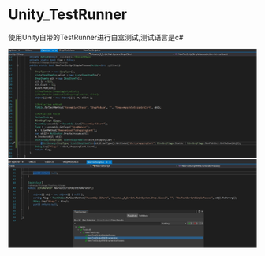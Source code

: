 # Unity_TestRunner
使用Unity自带的TestRunner进行白盒测试,测试语言是c#<br>

<img src="https://github.com/Cowliontiger/Unity_TestRunner/blob/main/Images/20230817-174153.jpg"></img><br>
<img src="https://github.com/Cowliontiger/Unity_TestRunner/blob/main/Images/20230817-174141.jpg"></img><br>
